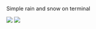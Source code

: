 Simple rain and snow on terminal


<img src="https://github.com/solisoares/rain/assets/77312190/72dbd90c-ab3c-4add-a3ae-61e4fa27dc58" />
<img src="https://user-images.githubusercontent.com/77312190/215296625-7fcecfc1-b06a-4cf1-a5d5-4788fedeb932.gif" />

